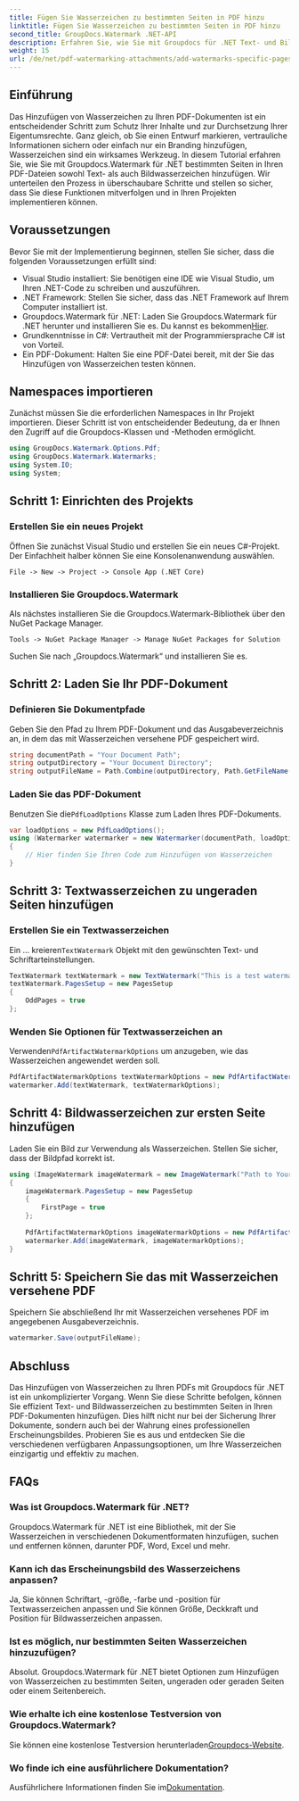 ```yaml
---
title: Fügen Sie Wasserzeichen zu bestimmten Seiten in PDF hinzu
linktitle: Fügen Sie Wasserzeichen zu bestimmten Seiten in PDF hinzu
second_title: GroupDocs.Watermark .NET-API
description: Erfahren Sie, wie Sie mit Groupdocs für .NET Text- und Bildwasserzeichen zu bestimmten Seiten in PDFs hinzufügen. Befolgen Sie unsere detaillierte Anleitung, um Ihre Dokumente zu sichern.
weight: 15
url: /de/net/pdf-watermarking-attachments/add-watermarks-specific-pages-pdf/
---
```

## Einführung
Das Hinzufügen von Wasserzeichen zu Ihren PDF-Dokumenten ist ein entscheidender Schritt zum Schutz Ihrer Inhalte und zur Durchsetzung Ihrer Eigentumsrechte. Ganz gleich, ob Sie einen Entwurf markieren, vertrauliche Informationen sichern oder einfach nur ein Branding hinzufügen, Wasserzeichen sind ein wirksames Werkzeug. In diesem Tutorial erfahren Sie, wie Sie mit Groupdocs.Watermark für .NET bestimmten Seiten in Ihren PDF-Dateien sowohl Text- als auch Bildwasserzeichen hinzufügen. Wir unterteilen den Prozess in überschaubare Schritte und stellen so sicher, dass Sie diese Funktionen mitverfolgen und in Ihren Projekten implementieren können.
## Voraussetzungen
Bevor Sie mit der Implementierung beginnen, stellen Sie sicher, dass die folgenden Voraussetzungen erfüllt sind:
- Visual Studio installiert: Sie benötigen eine IDE wie Visual Studio, um Ihren .NET-Code zu schreiben und auszuführen.
- .NET Framework: Stellen Sie sicher, dass das .NET Framework auf Ihrem Computer installiert ist.
-  Groupdocs.Watermark für .NET: Laden Sie Groupdocs.Watermark für .NET herunter und installieren Sie es. Du kannst es bekommen[Hier](https://releases.groupdocs.com/Watermark/net/).
- Grundkenntnisse in C#: Vertrautheit mit der Programmiersprache C# ist von Vorteil.
- Ein PDF-Dokument: Halten Sie eine PDF-Datei bereit, mit der Sie das Hinzufügen von Wasserzeichen testen können.
## Namespaces importieren
Zunächst müssen Sie die erforderlichen Namespaces in Ihr Projekt importieren. Dieser Schritt ist von entscheidender Bedeutung, da er Ihnen den Zugriff auf die Groupdocs-Klassen und -Methoden ermöglicht.
```csharp
using GroupDocs.Watermark.Options.Pdf;
using GroupDocs.Watermark.Watermarks;
using System.IO;
using System;
```
## Schritt 1: Einrichten des Projekts
### Erstellen Sie ein neues Projekt
Öffnen Sie zunächst Visual Studio und erstellen Sie ein neues C#-Projekt. Der Einfachheit halber können Sie eine Konsolenanwendung auswählen.
```plaintext
File -> New -> Project -> Console App (.NET Core)
```
### Installieren Sie Groupdocs.Watermark
Als nächstes installieren Sie die Groupdocs.Watermark-Bibliothek über den NuGet Package Manager.
```plaintext
Tools -> NuGet Package Manager -> Manage NuGet Packages for Solution
```
Suchen Sie nach „Groupdocs.Watermark“ und installieren Sie es.
## Schritt 2: Laden Sie Ihr PDF-Dokument
### Definieren Sie Dokumentpfade
Geben Sie den Pfad zu Ihrem PDF-Dokument und das Ausgabeverzeichnis an, in dem das mit Wasserzeichen versehene PDF gespeichert wird.
```csharp
string documentPath = "Your Document Path";
string outputDirectory = "Your Document Directory";
string outputFileName = Path.Combine(outputDirectory, Path.GetFileName(documentPath));
```
### Laden Sie das PDF-Dokument
 Benutzen Sie die`PdfLoadOptions` Klasse zum Laden Ihres PDF-Dokuments.
```csharp
var loadOptions = new PdfLoadOptions();
using (Watermarker watermarker = new Watermarker(documentPath, loadOptions))
{
    // Hier finden Sie Ihren Code zum Hinzufügen von Wasserzeichen
}
```
## Schritt 3: Textwasserzeichen zu ungeraden Seiten hinzufügen
### Erstellen Sie ein Textwasserzeichen
 Ein ... kreieren`TextWatermark` Objekt mit den gewünschten Text- und Schriftarteinstellungen.
```csharp
TextWatermark textWatermark = new TextWatermark("This is a test watermark", new Font("Arial", 8));
textWatermark.PagesSetup = new PagesSetup
{
    OddPages = true
};
```
### Wenden Sie Optionen für Textwasserzeichen an
 Verwenden`PdfArtifactWatermarkOptions` um anzugeben, wie das Wasserzeichen angewendet werden soll.
```csharp
PdfArtifactWatermarkOptions textWatermarkOptions = new PdfArtifactWatermarkOptions();
watermarker.Add(textWatermark, textWatermarkOptions);
```
## Schritt 4: Bildwasserzeichen zur ersten Seite hinzufügen
Laden Sie ein Bild zur Verwendung als Wasserzeichen. Stellen Sie sicher, dass der Bildpfad korrekt ist.
```csharp
using (ImageWatermark imageWatermark = new ImageWatermark("Path to Your Image"))
{
    imageWatermark.PagesSetup = new PagesSetup
    {
        FirstPage = true
    };
    
    PdfArtifactWatermarkOptions imageWatermarkOptions = new PdfArtifactWatermarkOptions();
    watermarker.Add(imageWatermark, imageWatermarkOptions);
}
```
## Schritt 5: Speichern Sie das mit Wasserzeichen versehene PDF
Speichern Sie abschließend Ihr mit Wasserzeichen versehenes PDF im angegebenen Ausgabeverzeichnis.
```csharp
watermarker.Save(outputFileName);
```
## Abschluss
Das Hinzufügen von Wasserzeichen zu Ihren PDFs mit Groupdocs für .NET ist ein unkomplizierter Vorgang. Wenn Sie diese Schritte befolgen, können Sie effizient Text- und Bildwasserzeichen zu bestimmten Seiten in Ihren PDF-Dokumenten hinzufügen. Dies hilft nicht nur bei der Sicherung Ihrer Dokumente, sondern auch bei der Wahrung eines professionellen Erscheinungsbildes. Probieren Sie es aus und entdecken Sie die verschiedenen verfügbaren Anpassungsoptionen, um Ihre Wasserzeichen einzigartig und effektiv zu machen.
## FAQs
### Was ist Groupdocs.Watermark für .NET?
Groupdocs.Watermark für .NET ist eine Bibliothek, mit der Sie Wasserzeichen in verschiedenen Dokumentformaten hinzufügen, suchen und entfernen können, darunter PDF, Word, Excel und mehr.
### Kann ich das Erscheinungsbild des Wasserzeichens anpassen?
Ja, Sie können Schriftart, -größe, -farbe und -position für Textwasserzeichen anpassen und Sie können Größe, Deckkraft und Position für Bildwasserzeichen anpassen.
### Ist es möglich, nur bestimmten Seiten Wasserzeichen hinzuzufügen?
Absolut. Groupdocs.Watermark für .NET bietet Optionen zum Hinzufügen von Wasserzeichen zu bestimmten Seiten, ungeraden oder geraden Seiten oder einem Seitenbereich.
### Wie erhalte ich eine kostenlose Testversion von Groupdocs.Watermark?
 Sie können eine kostenlose Testversion herunterladen[Groupdocs-Website](https://releases.groupdocs.com/).
### Wo finde ich eine ausführlichere Dokumentation?
 Ausführlichere Informationen finden Sie im[Dokumentation](https://tutorials.groupdocs.com/Watermark/net/).